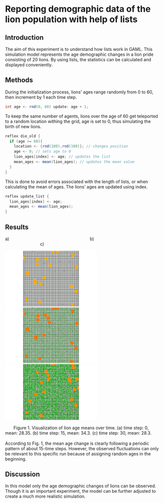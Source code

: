 # Reporting demographic data of the lion population with help of lists
## Introduction
The aim of this experiment is to understand how lists work in GAML. This simulation model represents 
the age demographic changes in a lion pride consisting of 20 lions. By using lists, the statistics can 
be calculated and displayed conveniently.
## Methods
During the initialization process, lions' ages range randomly from 0 to 60, then increment by 1 each time step. 
```java
int age <- rnd(0, 60) update: age + 1;
```
To keep the same number of agents, lions over the age of 60 get teleported to a random location withing the grid, age 
is set to 0, thus simulating the birth of new lions.
```java
reflex die_old {
  if (age >= 60){
    location <- {rnd(100),rnd(100)}; // changes position
    age <- 0; // sets age to 0
    lion_ages[index] <- age; // updates the list
    mean_ages <- mean(lion_ages); // updates the mean value
  }
}
```
This is done to avoid errors associated with the length of lists, or when calculating the mean of ages. The lions’ ages are updated using index.
```java
reflex update_list {
  lion_ages[index] <- age;
  mean_ages <- mean(lion_ages);
}
```
## Results
a)&nbsp;&nbsp;&nbsp;&nbsp;&nbsp;&nbsp;&nbsp;&nbsp;&nbsp;&nbsp;&nbsp;&nbsp;&nbsp;&nbsp;&nbsp;&nbsp;&nbsp;&nbsp;
&nbsp;&nbsp;&nbsp;&nbsp;&nbsp;&nbsp;&nbsp;&nbsp;&nbsp;&nbsp;&nbsp;&nbsp;&nbsp;&nbsp;&nbsp;&nbsp;&nbsp;&nbsp;
&nbsp;&nbsp;&nbsp;&nbsp;&nbsp;&nbsp;&nbsp;&nbsp;&nbsp;&nbsp;&nbsp;&nbsp;&nbsp;&nbsp;&nbsp;&nbsp;&nbsp;&nbsp;
&nbsp;&nbsp;&nbsp;&nbsp;&nbsp;&nbsp;&nbsp;&nbsp;&nbsp;
b)&nbsp;&nbsp;&nbsp;&nbsp;&nbsp;&nbsp;&nbsp;&nbsp;&nbsp;&nbsp;&nbsp;&nbsp;&nbsp;&nbsp;&nbsp;&nbsp;&nbsp;&nbsp;
&nbsp;&nbsp;&nbsp;&nbsp;&nbsp;&nbsp;&nbsp;&nbsp;&nbsp;&nbsp;&nbsp;&nbsp;&nbsp;&nbsp;&nbsp;&nbsp;&nbsp;&nbsp;
&nbsp;&nbsp;&nbsp;&nbsp;&nbsp;&nbsp;&nbsp;&nbsp;&nbsp;&nbsp;&nbsp;&nbsp;&nbsp;&nbsp;&nbsp;&nbsp;&nbsp;&nbsp;
&nbsp;&nbsp;&nbsp;&nbsp;&nbsp;&nbsp;&nbsp;&nbsp;&nbsp;
c)
<div style="flex">
  <img src="../Week2/models/snapshots/LionAge_model_display_map_cycle_1_time_1729538568771.png" alt="drawing" width="300"/>
  <img src="../Week2/models/snapshots/LionAge_model_display_map_cycle_15_time_1729538820792.png" alt="drawing" width="300"/>
  <img src="../Week2/models/snapshots/LionAge_model_display_map_cycle_31_time_1729538932717.png" alt="drawing" width="300"/>
</div>

&nbsp;&nbsp;&nbsp;&nbsp;&nbsp;&nbsp; Figure 1. Visualization of lion age means over time. (a) time step: 0, 
mean: 28.35. (b) time step: 15, mean: 34.3. (c) time step: 30, mean: 28.3. \
\
According to Fig. 1, the mean age change is clearly following a periodic pattern of about 15-time steps.  However, the 
observed fluctuations can only be relevant to this specific run because of assigning random ages in the beginning. 

## Discussion 
In this model only the age demographic changes of lions can be observed. Though it is an important experiment, 
the model can be further adjusted to create a much more realistic simulation. 

